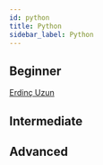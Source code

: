 ```yaml
---
id: python
title: Python
sidebar_label: Python
---
```


## Beginner
[Erdinç Uzun](https://erdincuzun.com/python/01-python/)
## Intermediate

## Advanced
